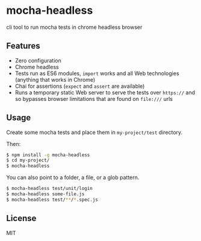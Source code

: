 # mocha-headless

cli tool to run mocha tests in chrome headless browser

## Features

- Zero configuration
- Chrome headless
- Tests run as ES6 modules, `import` works and all Web technologies (anything that works in Chrome)
- Chai for assertions (`expect` and `assert` are available)
- Runs a temporary static Web server to serve the tests over `https://` and so bypasses browser limitations that are found on `file:///` urls

## Usage

Create some mocha tests and place them in `my-project/test` directory.

Then:

```sh
$ npm install -g mocha-headless
$ cd my-project/
$ mocha-headless
```

You can also point to a folder, a file, or a glob pattern.

```sh
$ mocha-headless test/unit/login
$ mocha-headless some-file.js
$ mocha-headless test/**/*.spec.js
```

## License

MIT
